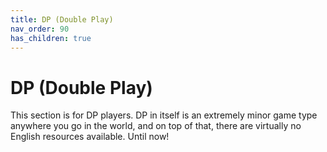 ```yaml
---
title: DP (Double Play)
nav_order: 90
has_children: true
---
```


# DP (Double Play)

This section is for DP players. DP in itself is an extremely minor game type anywhere you go in the world, and on top of that, there are virtually no English resources available. Until now!
